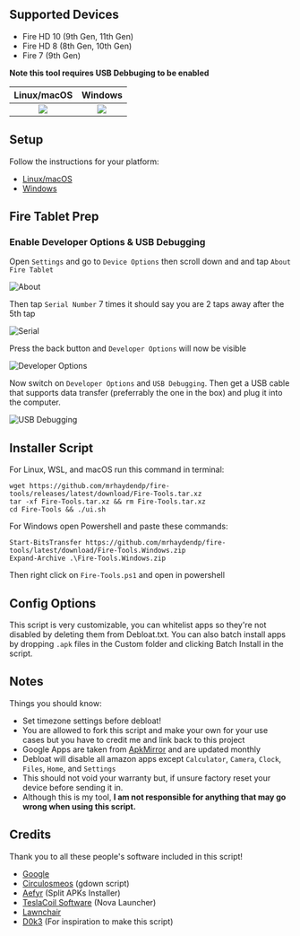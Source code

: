 ## Supported Devices
- Fire HD 10 (9th Gen, 11th Gen)
- Fire HD 8 (8th Gen, 10th Gen)
- Fire 7 (9th Gen)

**Note this tool requires USB Debbuging to be enabled**

Linux/macOS             |  Windows
:-------------------------:|:-------------------------:
![](https://git.io/JuTh6)  |  ![](https://github.com/mrhaydendp/Fire-Tools/blob/main/Pictures/Fire-Tools%20Windows.png?raw=true)

## Setup
Follow the instructions for your platform:
- [Linux/macOS](https://github.com/mrhaydendp/Fire-Tools/blob/main/Linux-Instructions.md)
- [Windows](https://github.com/mrhaydendp/Fire-Tools/blob/main/Windows-Instructions.md)

## Fire Tablet Prep
### Enable Developer Options & USB Debugging
Open `Settings` and go to `Device Options` then scroll down and and tap `About Fire Tablet`

![About](https://github.com/mrhaydendp/Fire-Tools/blob/main/Pictures/About%20Fire%20Tablet.png)

Then tap `Serial Number` 7 times it should say you are 2 taps away after the 5th tap

![Serial](https://github.com/mrhaydendp/Fire-Tools/blob/main/Pictures/2%20Taps%20Away.png)

Press the back button and `Developer Options` will now be visible

![Developer Options](https://github.com/mrhaydendp/Fire-Tools/blob/main/Pictures/Developer%20Options.png)

Now switch on `Developer Options` and `USB Debugging`. Then get a USB cable that supports data transfer (preferrably the one in the box) and plug it into the computer.

![USB Debugging](https://github.com/mrhaydendp/Fire-Tools/blob/main/Pictures/USB%20Debugging.png)

## Installer Script
For Linux, WSL, and macOS run this command in terminal:
```
wget https://github.com/mrhaydendp/fire-tools/releases/latest/download/Fire-Tools.tar.xz
tar -xf Fire-Tools.tar.xz && rm Fire-Tools.tar.xz
cd Fire-Tools && ./ui.sh
```

For Windows open Powershell and paste these commands:
```
Start-BitsTransfer https://github.com/mrhaydendp/fire-tools/latest/download/Fire-Tools.Windows.zip
Expand-Archive .\Fire-Tools.Windows.zip
```
Then right click on `Fire-Tools.ps1` and open in powershell

## Config Options
This script is very customizable, you can whitelist apps so they're not disabled by deleting them from Debloat.txt.
You can also batch install apps by dropping `.apk` files in the Custom folder and clicking Batch Install in the script.

## Notes
Things you should know:
- Set timezone settings before debloat! 
- You are allowed to fork this script and make your own for your use cases but you have to credit me and link back to this project
- Google Apps are taken from [ApkMirror](https://www.apkmirror.com/) and are updated monthly
- Debloat will disable all amazon apps except `Calculator`, `Camera`, `Clock`, `Files`, `Home`, and `Settings`
- This should not void your warranty but, if unsure factory reset your device before sending it in.
- Although this is my tool, **I am not responsible for anything that may go wrong when using this script.**

## Credits
Thank you to all these people's software included in this script!
- [Google](https://www.android.com/)
- [Circulosmeos](https://github.com/circulosmeos) (gdown script)
- [Aefyr](https://github.com/Aefyr/SAI) (Split APKs Installer)
- [TeslaCoil Software](https://play.google.com/store/apps/developer?id=TeslaCoil%20Software&hl=en_US&gl=US) (Nova Launcher)
- [Lawnchair](https://github.com/LawnchairLauncher/Lawnchair)
- [D0k3](https://github.com/d0k3) (For inspiration to make this script)
